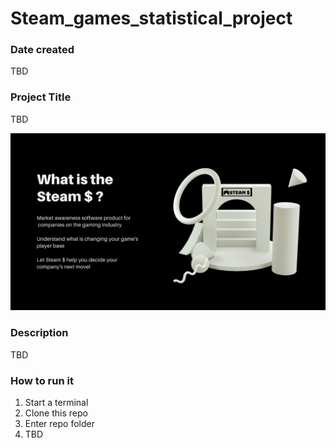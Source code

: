 # Steam_games_statistical_project

### Date created
TBD

### Project Title
TBD

![Screenshot](img/Steam$.jpg)


### Description
TBD

### How to run it
1. Start a terminal
2. Clone this repo
3. Enter repo folder
4. TBD
